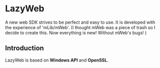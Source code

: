 # LazyWeb
A new web SDK strives to be perfect and easy to use. It is developed with the experience of 'mLib/mWeb'. (I thought mWeb was a piece of trash so I decide to create this. Now everything is new! Without mWeb's bugs! )

## Introduction
LazyWeb is based on **Windows API** and **OpenSSL**.
